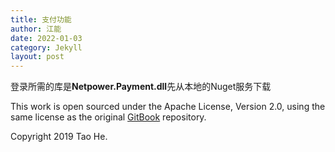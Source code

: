 ```yaml
---
title: 支付功能
author: 江能
date: 2022-01-03
category: Jekyll
layout: post
---
```

登录所需的库是**Netpower.Payment.dll**先从本地的Nuget服务下载

This work is open sourced under the Apache License, Version 2.0, using the
same license as the original [GitBook](https://github.com/GitbookIO/gitbook) repository.

Copyright 2019 Tao He.
